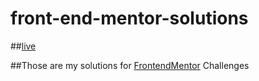 # front-end-mentor-solutions


##[live](https://loving-shockley-d8b9be.netlify.app)


##Those are my solutions for [FrontendMentor](https://loving-shockley-d8b9be.netlify.app) Challenges
